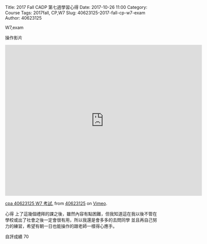 Title: 2017 Fall CADP 第七週學習心得
Date: 2017-10-26 11:00
Category: Course
Tags: 2017fall, CP,W7
Slug: 40623125-2017-fall-cp-w7-exam
Author: 40623125

W7,exam

<!-- PELICAN_END_SUMMARY -->
操作影片

<iframe src="https://player.vimeo.com/video/240845124" width="640" height="491" frameborder="0" webkitallowfullscreen mozallowfullscreen allowfullscreen></iframe>
<p><a href="https://vimeo.com/240845124">cpa 40623125 W7 考試.</a> from <a href="https://vimeo.com/user73613974">40623125</a> on <a href="https://vimeo.com">Vimeo</a>.</p>

心得 
上了這幾個禮拜的課之後，雖然內容有點困難，但我知道這在我以後不管在學校或出了社會之後一定會很有用，所以我還是會多多的去問同學
並且再自己努力的練習，希望有朝一日也能操作的跟老師一樣得心應手。

自評成績  70